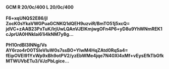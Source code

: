 #### GCM R 20/0c/400 L 20/0c/400
**F6+xqUNQS2E86/jl**<br/>**ZocK0sYkaVWGPuaGCNKQ1dQEH9uzviR/BmTO51j5xcQ=**<br/>**jdVC+zAAB23PxTuK/lrjUwLQAnVJEIKmjwgOFn4P6+yD8u9YhWNmREK1cJprUA0HNklai61i4kNM7y8g...**<br/><br/>
**PH1OrdBI3INNg/Vs**<br/>**AY6rzo4rO0TSIeVIuW0s7ssBO+YlwM4HqZAtd0RqSa4=**<br/>**fEipOVEl91YxWp9xBh9otPV2/yzEbWMe4jqe7N40Xl4xMf+vEysEfkTbGfkMTWUVbETu3/VJzPbLgice...**